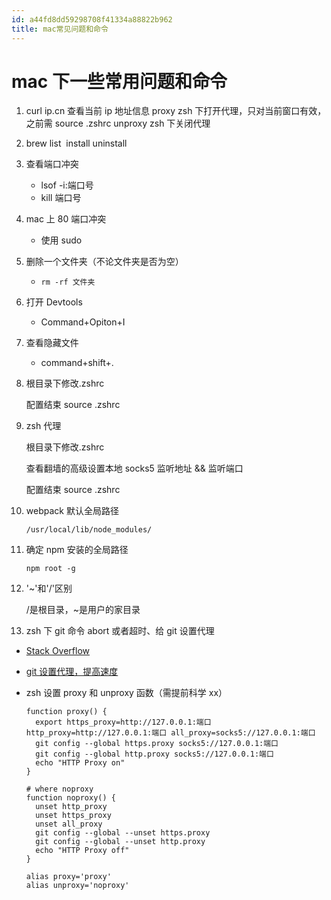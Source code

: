 ```yaml
---
id: a44fd8dd59298708f41334a88822b962
title: mac常见问题和命令
---
```


# mac 下一些常用问题和命令

1. curl ip.cn 查看当前 ip 地址信息
   proxy zsh 下打开代理，只对当前窗口有效，之前需 source .zshrc
   unproxy zsh 下关闭代理

2. brew list
   ​ install
   uninstall

3. 查看端口冲突

   - lsof -i:端口号
   - kill 端口号

4. mac 上 80 端口冲突

   - 使用 sudo

5. 删除一个文件夹（不论文件夹是否为空）

   - `rm -rf 文件夹`

6. 打开 Devtools

   - Command+Opiton+I

7. 查看隐藏文件

   - command+shift+.

8. 根目录下修改.zshrc

   配置结束 source .zshrc

9. zsh 代理

   根目录下修改.zshrc

   查看翻墙的高级设置本地 socks5 监听地址 && 监听端口

   配置结束 source .zshrc

10. webpack 默认全局路径

    ```
    /usr/local/lib/node_modules/
    ```

11. 确定 npm 安装的全局路径

    ```
    npm root -g
    ```

12. '~'和'/'区别

    /是根目录，~是用户的家目录

13. zsh 下 git 命令 abort 或者超时、给 git 设置代理

- [Stack Overflow](https://stackoverflow.com/questions/783811/getting-git-to-work-with-a-proxy-server-fails-with-request-timed-out)

- [git 设置代理，提高速度](https://www.baidu.com/link?url=1pTxDhHKjWV9PtsKS6ruQXL9CV-0JYLskzbDZgLpuBH_JoHLRmC129lfVmW7AvFEnGbQQrLBHnqmz9Q95jc9HY1ElVrMa34UF4bnua_s78q&wd=&eqid=896b8b99000b47aa000000065e7d7c35)

- zsh 设置 proxy 和 unproxy 函数（需提前科学 xx）

  ```shell
  function proxy() {
    export https_proxy=http://127.0.0.1:端口 http_proxy=http://127.0.0.1:端口 all_proxy=socks5://127.0.0.1:端口
    git config --global https.proxy socks5://127.0.0.1:端口
    git config --global http.proxy socks5://127.0.0.1:端口
    echo "HTTP Proxy on"
  }

  # where noproxy
  function noproxy() {
    unset http_proxy
    unset https_proxy
    unset all_proxy
    git config --global --unset https.proxy
    git config --global --unset http.proxy
    echo "HTTP Proxy off"
  }

  alias proxy='proxy'
  alias unproxy='noproxy'
  ```
